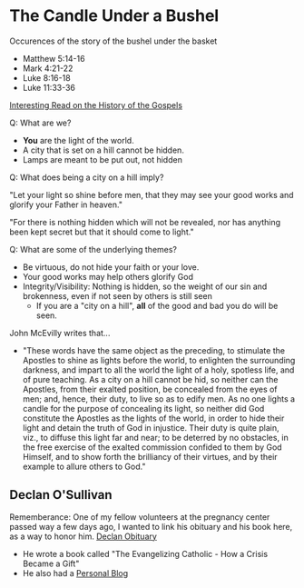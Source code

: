 # The Candle Under a Bushel
Occurences of the story of the bushel under the basket
- Matthew 5:14-16
- Mark 4:21-22
- Luke 8:16-18
- Luke 11:33-36

[Interesting Read on the History of the Gospels](https://en.wikipedia.org/wiki/List_of_Gospels)

Q: What are we?
- **You** are the light of the world.
- A city that is set on a hill cannot be hidden.
- Lamps are meant to be put out, not hidden

Q: What does being a city on a hill imply?

"Let your light so shine before men, that they may see your good works and glorify your Father in heaven."

"For there is nothing hidden which will not be revealed, nor has anything been kept secret but that it should come to light."

Q: What are some of the underlying themes?
- Be virtuous, do not hide your faith or your love. 
- Your good works may help others glorify God
- Integrity/Visibility: Nothing is hidden, so the weight of our sin and brokenness, even if not seen by others is still seen
  - If you are a "city on a hill", **all** of the good and bad you do will be seen.


John McEvilly writes that...
- "These words have the same object as the preceding, to stimulate the Apostles to shine as lights before the world, to enlighten the surrounding darkness, and impart to all the world the light of a holy, spotless life, and of pure teaching. As a city on a hill cannot be hid, so neither can the Apostles, from their exalted position, be concealed from the eyes of men; and, hence, their duty, to live so as to edify men. As no one lights a candle for the purpose of concealing its light, so neither did God constitute the Apostles as the lights of the world, in order to hide their light and detain the truth of God in injustice. Their duty is quite plain, viz., to diffuse this light far and near; to be deterred by no obstacles, in the free exercise of the exalted commission confided to them by God Himself, and to show forth the brilliancy of their virtues, and by their example to allure others to God."



## Declan O'Sullivan
Rememberance: One of my fellow volunteers at the pregnancy center passed way a few days ago, I wanted to link his obituary and his book here, as a way to honor him.
[Declan Obituary](https://www.rohdefuneral.com/obituary/declan-osullivan)
- He wrote a book called "The Evangelizing Catholic - How a Crisis Became a Gift"
- He also had a [Personal Blog](https://evangelizingcatholic.wordpress.com/)